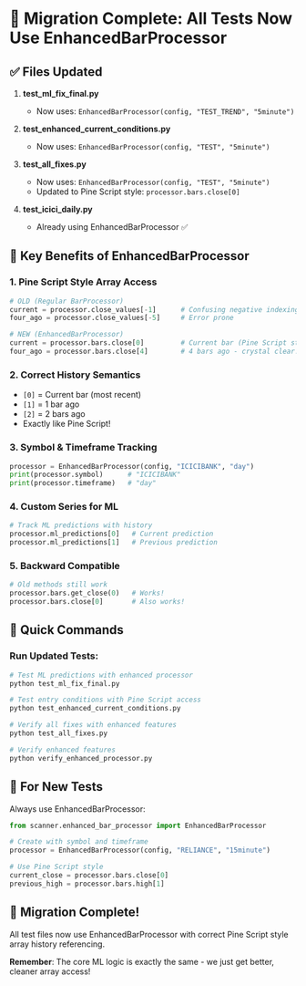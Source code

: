# 🚀 Migration Complete: All Tests Now Use EnhancedBarProcessor

## ✅ Files Updated

1. **test_ml_fix_final.py**
   - Now uses: `EnhancedBarProcessor(config, "TEST_TREND", "5minute")`
   
2. **test_enhanced_current_conditions.py**
   - Now uses: `EnhancedBarProcessor(config, "TEST", "5minute")`
   
3. **test_all_fixes.py**
   - Now uses: `EnhancedBarProcessor(config, "TEST", "5minute")`
   - Updated to Pine Script style: `processor.bars.close[0]`
   
4. **test_icici_daily.py**
   - Already using EnhancedBarProcessor ✅

## 🎯 Key Benefits of EnhancedBarProcessor

### 1. Pine Script Style Array Access
```python
# OLD (Regular BarProcessor)
current = processor.close_values[-1]      # Confusing negative indexing
four_ago = processor.close_values[-5]     # Error prone

# NEW (EnhancedBarProcessor) 
current = processor.bars.close[0]         # Current bar (Pine Script style!)
four_ago = processor.bars.close[4]        # 4 bars ago - crystal clear!
```

### 2. Correct History Semantics
- `[0]` = Current bar (most recent)
- `[1]` = 1 bar ago
- `[2]` = 2 bars ago
- Exactly like Pine Script!

### 3. Symbol & Timeframe Tracking
```python
processor = EnhancedBarProcessor(config, "ICICIBANK", "day")
print(processor.symbol)      # "ICICIBANK"
print(processor.timeframe)   # "day"
```

### 4. Custom Series for ML
```python
# Track ML predictions with history
processor.ml_predictions[0]   # Current prediction
processor.ml_predictions[1]   # Previous prediction
```

### 5. Backward Compatible
```python
# Old methods still work
processor.bars.get_close(0)   # Works!
processor.bars.close[0]       # Also works!
```

## 🔧 Quick Commands

### Run Updated Tests:
```bash
# Test ML predictions with enhanced processor
python test_ml_fix_final.py

# Test entry conditions with Pine Script access
python test_enhanced_current_conditions.py

# Verify all fixes with enhanced features
python test_all_fixes.py

# Verify enhanced features
python verify_enhanced_processor.py
```

## 📝 For New Tests

Always use EnhancedBarProcessor:
```python
from scanner.enhanced_bar_processor import EnhancedBarProcessor

# Create with symbol and timeframe
processor = EnhancedBarProcessor(config, "RELIANCE", "15minute")

# Use Pine Script style
current_close = processor.bars.close[0]
previous_high = processor.bars.high[1]
```

## 🎉 Migration Complete!

All test files now use EnhancedBarProcessor with correct Pine Script style array history referencing.

**Remember**: The core ML logic is exactly the same - we just get better, cleaner array access!
